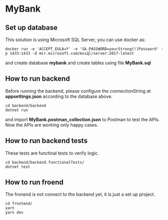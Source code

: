 # MyBank

## Set up database
This solution is using Microsoft SQL Server, you can use docker as:

```
docker run -e 'ACCEPT_EULA=Y' -e 'SA_PASSWORD=yourStrong(!)Password' -p 1433:1433 -d mcr.microsoft.com/mssql/server:2017-latest
```

and create database **mybank** and create tables using file **MyBank.sql**

## How to run backend
Before running the backend, please configure the connectionString at **appsettings.json** according to the database above.
```
cd backend/backend
dotnet run
```

and import **MyBank.postman_collection.json** to Postman to test the APIs.
Now the  APIs are working only happy cases.

## How to run backend tests
These tests are functinal tests to verify logic.
```
cd backend/backend.functionalTests/
dotnet test
```



## How to run froend
The fronend is not connect to the backend yet, it is just a set up project.
```
cd frontend/
yarn
yarn dev
```
